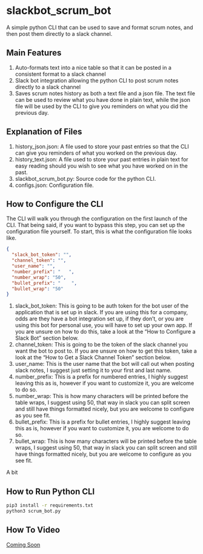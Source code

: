 # slackbot_scrum_bot
A simple python CLI that can be used to save and format scrum notes, and then post them directly to a slack channel.

## Main Features
1. Auto-formats text into a nice table so that it can be posted in a consistent format to a slack channel 
2. Slack bot integration allowing the python CLI to post scrum notes directly to a slack channel
3. Saves scrum notes history as both a text file and a json file. The text file can be used to review what you have done in plain text, while the json file will be used by the CLI to give you reminders on what you did the previous day. 

## Explanation of Files
1. history_json.json: A file used to store your past entries so that the CLI can give you reminders of what you worked on the previous day.
2. history_text.json: A file used to store your past entries in plain text for easy reading should you wish to see what you have worked on in the past.
3. slackbot_scrum_bot.py: Source code for the python CLI.
4. configs.json: Configuration file.  

## How to Configure the CLI
The CLI will walk you through the configuration on the first launch of the CLI. That being said, if you want to bypass this step, you can set up the configuration file yourself. To start, this is what the configuration file looks like. 
```json
{
  "slack_bot_token": "",
  "channel_token": "",
  "user_name": "",
  "number_prefix": "   ",
  "number_wrap": "50",
  "bullet_prefix": "    ",
  "bullet_wrap": "50"
}
```

1. slack_bot_token: This is going to be auth token for the bot user of the application that is set up in slack. If you are using this for a company, odds are they have a bot integration set up, if they don’t, or you are using this bot for personal use, you will have to set up your own app. If you are unsure on how to do this, take a look at the “How to Configure a Slack Bot” section below. 
2. channel_token: This is going to be the token of the slack channel you want the bot to post to. If you are unsure on how to get this token, take a look at the “How to Get a Slack Channel Token” section below.
3. user_name: This is the user name that the bot will call out when posting slack notes, I suggest just setting it to your first and last name. 
4. number_prefix: This is a prefix for numbered entries, I highly suggest leaving this as is, however if you want to customize it, you are welcome to do so.
5. number_wrap: This is how many characters will be printed before the table wraps, I suggest using 50, that way in slack you can split screen and still have things formatted nicely, but you are welcome to configure as you see fit.
6. bullet_prefix: This is a prefix for bullet entries, I highly suggest leaving this as is, however if you want to customize it, you are welcome to do so.
7. bullet_wrap: This is how many characters will be printed before the table wraps, I suggest using 50, that way in slack you can split screen and still have things formatted nicely, but you are welcome to configure as you see fit.


A bit 
## How to Run Python CLI
```bash
pip3 install -r requirements.txt
python3 scrum_bot.py
```

## How To Video
[Coming Soon]()

